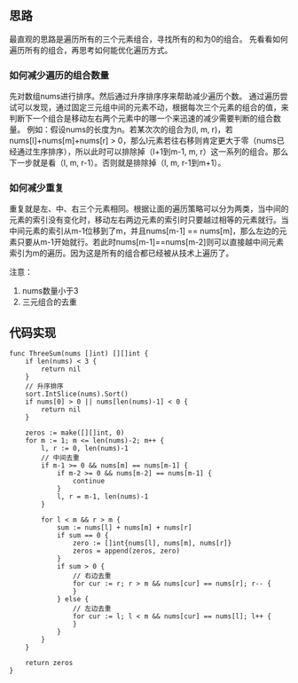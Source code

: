 ## 思路
最直观的思路是遍历所有的三个元素组合，寻找所有的和为0的组合。
先看看如何遍历所有的组合，再思考如何能优化遍历方式。

### 如何减少遍历的组合数量
先对数组nums进行排序。然后通过升序排序序来帮助减少遍历个数。
通过遍历尝试可以发现，通过固定三元组中间的元素不动，根据每次三个元素的组合的值，来判断下一个组合是移动左右两个元素中的哪一个来迅速的减少需要判断的组合数量。
例如：假设nums的长度为n。若某次次的组合为(l, m, r)，若nums[l]+nums[m]+nums[r] > 0，那么l元素若往右移则肯定更大于零（nums已经通过生序排序），所以此时可以排除掉（l+1到m-1, m, r）这一系列的组合。那么下一步就是看（l, m, r-1）。否则就是排除掉（l, m, r-1到m+1）。

### 如何减少重复
重复就是左、中、右三个元素相同。根据让面的遍历策略可以分为两类，当中间的元素的索引没有变化时，移动左右两边元素的索引时只要越过相等的元素就行。当中间元素的索引从m-1位移到了m，并且nums[m-1] == nums[m]，那么左边的元素只要从m-1开始就行。若此时nums[m-1]==nums[m-2]则可以直接越中间元素索引为m的遍历。因为这是所有的组合都已经被从技术上遍历了。

注意：
1. nums数量小于3
2. 三元组合的去重

## 代码实现

```golang
func ThreeSum(nums []int) [][]int {
	if len(nums) < 3 {
		return nil
	}
	// 升序排序
	sort.IntSlice(nums).Sort()
	if nums[0] > 0 || nums[len(nums)-1] < 0 {
		return nil
	}

	zeros := make([][]int, 0)
	for m := 1; m <= len(nums)-2; m++ {
		l, r := 0, len(nums)-1
		// 中间去重
		if m-1 >= 0 && nums[m] == nums[m-1] {
			if m-2 >= 0 && nums[m-2] == nums[m-1] {
				continue
			}
			l, r = m-1, len(nums)-1
		}

		for l < m && r > m {
			sum := nums[l] + nums[m] + nums[r]
			if sum == 0 {
				zero := []int{nums[l], nums[m], nums[r]}
				zeros = append(zeros, zero)
			}
			if sum > 0 {
				// 右边去重
				for cur := r; r > m && nums[cur] == nums[r]; r-- {
				}
			} else {
				// 左边去重
				for cur := l; l < m && nums[cur] == nums[l]; l++ {
				}
			}
		}
	}

	return zeros
}

```